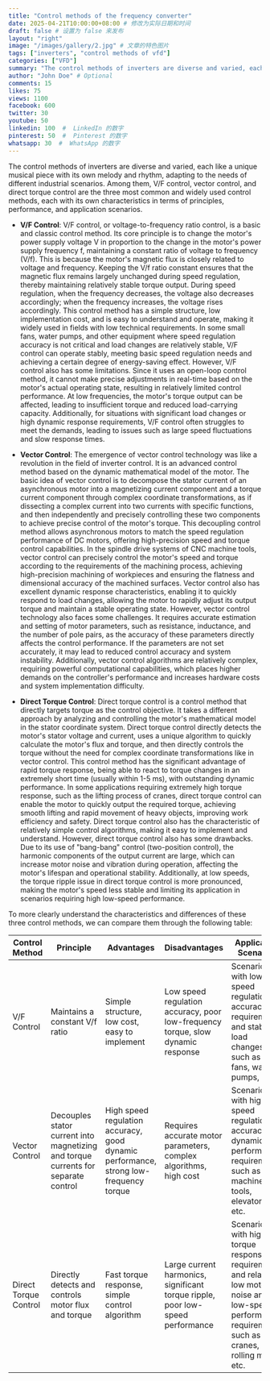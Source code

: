 ```yaml
---
title: "Control methods of the frequency converter"
date: 2025-04-21T10:00:00+08:00 # 修改为实际日期和时间
draft: false # 设置为 false 来发布
layout: "right"
image: "/images/gallery/2.jpg" # 文章的特色图片
tags: ["inverters", "control methods of vfd"]
categories: ["VFD"]
summary: "The control methods of inverters are diverse and varied, each like a unique musical piece with its own melody and rhythm, adapting to the needs of different industrial scenarios. Among them, V/F control, vector control, and direct torque control are the three most common and widely used control methods, each with its own characteristics in terms of principles, performance, and application scenarios." # 可选的自定义摘要
author: "John Doe" # Optional
comments: 15
likes: 75
views: 1100
facebook: 600
twitter: 30
youtube: 50
linkedin: 100  #  LinkedIn 的数字
pinterest: 50  #  Pinterest 的数字
whatsapp: 30  #  WhatsApp 的数字
---
```



The control methods of inverters are diverse and varied, each like a unique musical piece with its own melody and rhythm, adapting to the needs of different industrial scenarios. Among them, V/F control, vector control, and direct torque control are the three most common and widely used control methods, each with its own characteristics in terms of principles, performance, and application scenarios.

*   **V/F Control**: V/F control, or voltage-to-frequency ratio control, is a basic and classic control method. Its core principle is to change the motor's power supply voltage V in proportion to the change in the motor's power supply frequency f, maintaining a constant ratio of voltage to frequency (V/f). This is because the motor's magnetic flux is closely related to voltage and frequency. Keeping the V/f ratio constant ensures that the magnetic flux remains largely unchanged during speed regulation, thereby maintaining relatively stable torque output. During speed regulation, when the frequency decreases, the voltage also decreases accordingly; when the frequency increases, the voltage rises accordingly. This control method has a simple structure, low implementation cost, and is easy to understand and operate, making it widely used in fields with low technical requirements. In some small fans, water pumps, and other equipment where speed regulation accuracy is not critical and load changes are relatively stable, V/F control can operate stably, meeting basic speed regulation needs and achieving a certain degree of energy-saving effect. However, V/F control also has some limitations. Since it uses an open-loop control method, it cannot make precise adjustments in real-time based on the motor's actual operating state, resulting in relatively limited control performance. At low frequencies, the motor's torque output can be affected, leading to insufficient torque and reduced load-carrying capacity. Additionally, for situations with significant load changes or high dynamic response requirements, V/F control often struggles to meet the demands, leading to issues such as large speed fluctuations and slow response times.

*   **Vector Control**: The emergence of vector control technology was like a revolution in the field of inverter control. It is an advanced control method based on the dynamic mathematical model of the motor. The basic idea of vector control is to decompose the stator current of an asynchronous motor into a magnetizing current component and a torque current component through complex coordinate transformations, as if dissecting a complex current into two currents with specific functions, and then independently and precisely controlling these two components to achieve precise control of the motor's torque. This decoupling control method allows asynchronous motors to match the speed regulation performance of DC motors, offering high-precision speed and torque control capabilities. In the spindle drive systems of CNC machine tools, vector control can precisely control the motor's speed and torque according to the requirements of the machining process, achieving high-precision machining of workpieces and ensuring the flatness and dimensional accuracy of the machined surfaces. Vector control also has excellent dynamic response characteristics, enabling it to quickly respond to load changes, allowing the motor to rapidly adjust its output torque and maintain a stable operating state. However, vector control technology also faces some challenges. It requires accurate estimation and setting of motor parameters, such as resistance, inductance, and the number of pole pairs, as the accuracy of these parameters directly affects the control performance. If the parameters are not set accurately, it may lead to reduced control accuracy and system instability. Additionally, vector control algorithms are relatively complex, requiring powerful computational capabilities, which places higher demands on the controller's performance and increases hardware costs and system implementation difficulty.

*   **Direct Torque Control**: Direct torque control is a control method that directly targets torque as the control objective. It takes a different approach by analyzing and controlling the motor's mathematical model in the stator coordinate system. Direct torque control directly detects the motor's stator voltage and current, uses a unique algorithm to quickly calculate the motor's flux and torque, and then directly controls the torque without the need for complex coordinate transformations like in vector control. This control method has the significant advantage of rapid torque response, being able to react to torque changes in an extremely short time (usually within 1-5 ms), with outstanding dynamic performance. In some applications requiring extremely high torque response, such as the lifting process of cranes, direct torque control can enable the motor to quickly output the required torque, achieving smooth lifting and rapid movement of heavy objects, improving work efficiency and safety. Direct torque control also has the characteristic of relatively simple control algorithms, making it easy to implement and understand. However, direct torque control also has some drawbacks. Due to its use of "bang-bang" control (two-position control), the harmonic components of the output current are large, which can increase motor noise and vibration during operation, affecting the motor's lifespan and operational stability. Additionally, at low speeds, the torque ripple issue in direct torque control is more pronounced, making the motor's speed less stable and limiting its application in scenarios requiring high low-speed performance.

To more clearly understand the characteristics and differences of these three control methods, we can compare them through the following table:

| Control Method   | Principle                  | Advantages                | Disadvantages                | Application Scenarios                                   |
| ----------- | ------------------------ | ---------------------- | ---------------------- | ------------------------------------------- |
| V/F Control | Maintains a constant V/f ratio         | Simple structure, low cost, easy to implement      | Low speed regulation accuracy, poor low-frequency torque, slow dynamic response | Scenarios with low speed regulation accuracy requirements and stable load changes, such as small fans, water pumps, etc.          |
| Vector Control   | Decouples stator current into magnetizing and torque currents for separate control | High speed regulation accuracy, good dynamic performance, strong low-frequency torque | Requires accurate motor parameters, complex algorithms, high cost  | Scenarios with high speed regulation accuracy and dynamic performance requirements, such as CNC machine tools, elevators, etc.             |
| Direct Torque Control | Directly detects and controls motor flux and torque      | Fast torque response, simple control algorithm      | Large current harmonics, significant torque ripple, poor low-speed performance | Scenarios with high torque response requirements and relatively low motor noise and low-speed performance requirements, such as cranes, rolling mills, etc. |